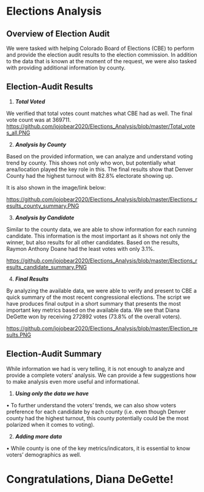 # Elections Analysis


## Overview of Election Audit
We were tasked with helping Colorado Board of Elections (CBE) to perform and provide the election audit results to the election commission. In addition to the data that is known at the moment of the request, we were also tasked with providing additional information by county.


## Election-Audit Results

1.	***Total Voted***

We verified that total votes count matches what CBE had as well. The final vote count was at 369711.
https://github.com/jojobear2020/Elections_Analysis/blob/master/Total_votes_all.PNG

2.	***Analysis by County***

Based on the provided information, we can analyze and understand voting trend by county. This shows not only who won, but potentially what area/location played the key role in this. The final results show that Denver County had the highest turnout with 82.8% electorate showing up.

It is also shown in the image/link below:

https://github.com/jojobear2020/Elections_Analysis/blob/master/Elections_results_county_summary.PNG

3.	***Analysis by Candidate***

Similar to the county data, we are able to show information for each running candidate. This information is the most important as it shows not only the winner, but also results for all other candidates. Based on the results, Raymon Anthony Doane had the least votes with only 3.1%.

https://github.com/jojobear2020/Elections_Analysis/blob/master/Elections_results_candidate_summary.PNG

4.	***Final Results***

By analyzing the available data, we were able to verify and present to CBE a quick summary of the most recent congressional elections. The script we have produces final output in a short summary that presents the most important key metrics based on the available data. We see that Diana DeGette won by receiving 272892 votes (73.8% of the overall voters).

https://github.com/jojobear2020/Elections_Analysis/blob/master/Election_results.PNG



## Election-Audit Summary

While information we had is very telling, it is not enough to analyze and provide a complete voters’ analysis. We can provide a few suggestions how to make analysis even more useful and informational.

1.	***Using only the data we have***

•	To further understand the voters’ trends, we can also show voters preference for each candidate by each county (i.e. even though Denver county had the highest turnout, this county potentially could be the most polarized when it comes to voting). 

2.	***Adding more data***

•	While county is one of the key metrics/indicators, it is essential to know voters’ demographics as well.



# Congratulations, Diana DeGette!



